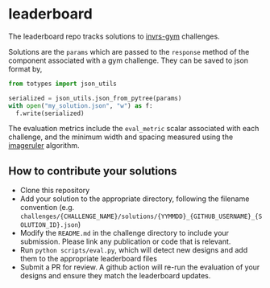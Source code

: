 # leaderboard

The leaderboard repo tracks solutions to [invrs-gym](https://github.com/invrs-io/gym) challenges.

Solutions are the `params` which are passed to the `response` method of the component associated with a gym challenge. They can be saved to json format by,

```python
from totypes import json_utils

serialized = json_utils.json_from_pytree(params)
with open("my_solution.json", "w") as f:
  f.write(serialized)
```

The evaluation metrics include the `eval_metric` scalar associated with each challenge, and the minimum width and spacing measured using the [imageruler](https://github.com/NanoComp/imageruler) algorithm.

## How to contribute your solutions

- Clone this repository
- Add your solution to the appropriate directory, following the filename convention (e.g. `challenges/{CHALLENGE_NAME}/solutions/{YYMMDD}_{GITHUB_USERNAME}_{SOLUTION_ID}.json`)
- Modify the `README.md` in the challenge directory to include your submission. Please link any publication or code that is relevant.
- Run `python scripts/eval.py`, which will detect new designs and add them to the appropriate leaderboard files
- Submit a PR for review. A github action will re-run the evaluation of your designs and ensure they match the leaderboard updates.

